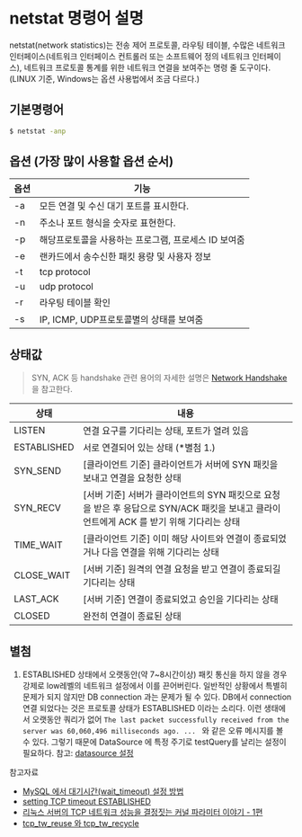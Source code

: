 # netstat 명령어 설명

netstat(network statistics)는  전송 제어 프로토콜, 라우팅 테이블, 수많은 네트워크 인터페이스(네트워크 인터페이스 컨트롤러 또는 소프트웨어 정의 네트워크 인터페이스), 네트워크 프로토콜 통계를 위한 네트워크 연결을 보여주는 명령 줄 도구이다.
(LINUX 기준, Windows는 옵션 사용법에서 조금 다르다.)
## 기본명령어
```bash
$ netstat -anp
```

## 옵션 (가장 많이 사용할 옵션 순서)
옵션 | 기능
---|---
-a | 모든 연결 및 수신 대기 포트를 표시한다.
-n | 주소나 포트 형식을 숫자로 표현한다.
-p | 해당프로토콜을 사용하는 프로그램, 프로세스 ID 보여줌
-e | 랜카드에서 송수신한 패킷 용량 및 사용자 정보
-t | tcp protocol
-u | udp protocol
-r | 라우팅 테이블 확인
-s | IP, ICMP, UDP프로토콜별의 상태를 보여줌

## 상태값
> SYN, ACK 등 handshake 관련 용어의 자세한 설명은 [Network Handshake](/network/tcp-3way-4way-handshake.md) 을 참고한다.

상태 | 내용
---|---
LISTEN | 연결 요구를 기다리는 상태, 포트가 열려 있음
ESTABLISHED | 서로 연결되어 있는 상태 (*별첨 1.)
SYN_SEND | [클라이언트 기준] 클라이언트가 서버에 SYN 패킷을 보내고 연결을 요청한 상태
SYN_RECV | [서버 기준] 서버가 클라이언트의 SYN 패킷으로 요청을 받은 후 응답으로 SYN/ACK 패킷을 보내고 클라이언트에게 ACK 를 받기 위해 기다리는 상태
TIME_WAIT | [클라이언트 기준] 이미 해당 사이트와 연결이 종료되었거나 다음 연결을 위해 기다리는 상태
CLOSE_WAIT | [서버 기준] 원격의 연결 요청을 받고 연결이 종료되길 기다리는 상태
LAST_ACK | [서버 기준] 연결이 종료되었고 승인을 기다리는 상태
CLOSED | 완전히 연결이 종료된 상태

## 별첨
1. ESTABLISHED 상태에서 오랫동안(약 7~8시간이상) 패킷 통신을 하지 않을 경우 강제로 low레벨의 네트워크 설정에서 이를 끈어버린다. 
일반적인 상황에서 특별히 문제가 되지 않지만 DB connection 과는 문제가 될 수 있다.
DB에서 connection 연결 되었다는 것은 프로토콜 상태가 ESTABLISHED 이라는 소리다. 이런 생태에서 오랫동안 쿼리가 없어 `The last packet successfully received from the server was 60,060,496 milliseconds ago. ... ` 와 같은 오류 메시지를 볼 수 있다. 
그렇기 때문에 DataSource 에 특정 주기로 testQuery를 날리는 설정이 필요하다.
참고: [datasource 설정](/DB/db-dbcp-config.md)

참고자료
- [MySQL 에서 대기시간(wait_timeout) 설정 방법](https://kjk3071.tistory.com/entry/DB-MySQL-timeout-%ED%8C%8C%EB%9D%BC%EB%AF%B8%ED%84%B0)
- [setting TCP timeout ESTABLISHED ](http://www.inetservicescloud.com/knowledgebase/how-to-change-tcp-established-timeout-value-in-linux/)
- [리눅스 서버의 TCP 네트워크 성능을 결정짓는 커널 파라미터 이야기 - 1편](https://meetup.toast.com/posts/53)
- [tcp_tw_reuse 와 tcp_tw_recycle](https://brunch.co.kr/@alden/3)